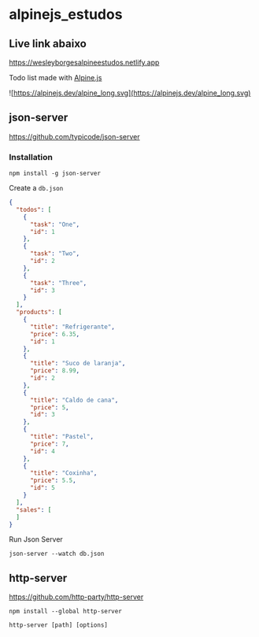 # alpinejs_estudos

## Live link abaixo
https://wesleyborgesalpineestudos.netlify.app

Todo list made with [Alpine.js](https://alpinejs.dev/)

![https://alpinejs.dev/alpine_long.svg](https://alpinejs.dev/alpine_long.svg)

## json-server

https://github.com/typicode/json-server


### Installation

```
npm install -g json-server
```

Create a `db.json`

```json
{
  "todos": [
    {
      "task": "One",
      "id": 1
    },
    {
      "task": "Two",
      "id": 2
    },
    {
      "task": "Three",
      "id": 3
    }
  ],
  "products": [
    {
      "title": "Refrigerante",
      "price": 6.35,
      "id": 1
    },
    {
      "title": "Suco de laranja",
      "price": 8.99,
      "id": 2
    },
    {
      "title": "Caldo de cana",
      "price": 5,
      "id": 3
    },
    {
      "title": "Pastel",
      "price": 7,
      "id": 4
    },
    {
      "title": "Coxinha",
      "price": 5.5,
      "id": 5
    }
  ],
  "sales": [
  ]
}
```

Run Json Server

```
json-server --watch db.json
```

## http-server

https://github.com/http-party/http-server

```
npm install --global http-server

http-server [path] [options]
```